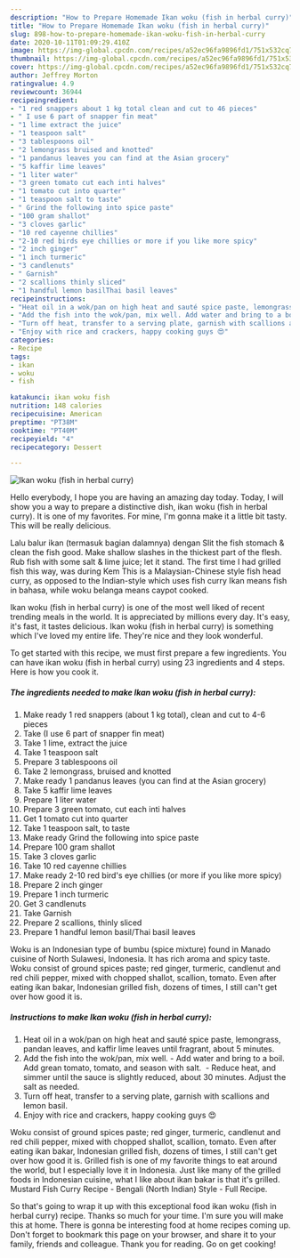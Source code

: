 ```yaml
---
description: "How to Prepare Homemade Ikan woku (fish in herbal curry)"
title: "How to Prepare Homemade Ikan woku (fish in herbal curry)"
slug: 898-how-to-prepare-homemade-ikan-woku-fish-in-herbal-curry
date: 2020-10-11T01:09:29.410Z
image: https://img-global.cpcdn.com/recipes/a52ec96fa9896fd1/751x532cq70/ikan-woku-fish-in-herbal-curry-recipe-main-photo.jpg
thumbnail: https://img-global.cpcdn.com/recipes/a52ec96fa9896fd1/751x532cq70/ikan-woku-fish-in-herbal-curry-recipe-main-photo.jpg
cover: https://img-global.cpcdn.com/recipes/a52ec96fa9896fd1/751x532cq70/ikan-woku-fish-in-herbal-curry-recipe-main-photo.jpg
author: Jeffrey Morton
ratingvalue: 4.9
reviewcount: 36944
recipeingredient:
- "1 red snappers about 1 kg total clean and cut to 46 pieces"
- " I use 6 part of snapper fin meat"
- "1 lime extract the juice"
- "1 teaspoon salt"
- "3 tablespoons oil"
- "2 lemongrass bruised and knotted"
- "1 pandanus leaves you can find at the Asian grocery"
- "5 kaffir lime leaves"
- "1 liter water"
- "3 green tomato cut each inti halves"
- "1 tomato cut into quarter"
- "1 teaspoon salt to taste"
- " Grind the following into spice paste"
- "100 gram shallot"
- "3 cloves garlic"
- "10 red cayenne chillies"
- "2-10 red birds eye chillies or more if you like more spicy"
- "2 inch ginger"
- "1 inch turmeric"
- "3 candlenuts"
- " Garnish"
- "2 scallions thinly sliced"
- "1 handful lemon basilThai basil leaves"
recipeinstructions:
- "Heat oil in a wok/pan on high heat and sauté spice paste, lemongrass, pandan leaves, and kaffir lime leaves until fragrant, about 5 minutes."
- "Add the fish into the wok/pan, mix well. Add water and bring to a boil.  Add grean tomato, tomato, and season with salt.  Reduce heat, and simmer until the sauce is slightly reduced, about 30 minutes. Adjust the salt as needed."
- "Turn off heat, transfer to a serving plate, garnish with scallions and lemon basil."
- "Enjoy with rice and crackers, happy cooking guys 😍"
categories:
- Recipe
tags:
- ikan
- woku
- fish

katakunci: ikan woku fish 
nutrition: 148 calories
recipecuisine: American
preptime: "PT38M"
cooktime: "PT40M"
recipeyield: "4"
recipecategory: Dessert

---
```



![Ikan woku (fish in herbal curry)](https://img-global.cpcdn.com/recipes/a52ec96fa9896fd1/751x532cq70/ikan-woku-fish-in-herbal-curry-recipe-main-photo.jpg)

Hello everybody, I hope you are having an amazing day today. Today, I will show you a way to prepare a distinctive dish, ikan woku (fish in herbal curry). It is one of my favorites. For mine, I'm gonna make it a little bit tasty. This will be really delicious.

Lalu balur ikan (termasuk bagian dalamnya) dengan Slit the fish stomach &amp; clean the fish good. Make shallow slashes in the thickest part of the flesh. Rub fish with some salt &amp; lime juice; let it stand. The first time I had grilled fish this way, was during Kem This is a Malaysian-Chinese style fish head curry, as opposed to the Indian-style which uses fish curry Ikan means fish in bahasa, while woku belanga means caypot cooked.

Ikan woku (fish in herbal curry) is one of the most well liked of recent trending meals in the world. It is appreciated by millions every day. It's easy, it's fast, it tastes delicious. Ikan woku (fish in herbal curry) is something which I've loved my entire life. They're nice and they look wonderful.


To get started with this recipe, we must first prepare a few ingredients. You can have ikan woku (fish in herbal curry) using 23 ingredients and 4 steps. Here is how you cook it.

<!--inarticleads1-->

##### The ingredients needed to make Ikan woku (fish in herbal curry):

1. Make ready 1 red snappers (about 1 kg total), clean and cut to 4-6 pieces
1. Take  (I use 6 part of snapper fin meat)
1. Take 1 lime, extract the juice
1. Take 1 teaspoon salt
1. Prepare 3 tablespoons oil
1. Take 2 lemongrass, bruised and knotted
1. Make ready 1 pandanus leaves (you can find at the Asian grocery)
1. Take 5 kaffir lime leaves
1. Prepare 1 liter water
1. Prepare 3 green tomato, cut each inti halves
1. Get 1 tomato cut into quarter
1. Take 1 teaspoon salt, to taste
1. Make ready  Grind the following into spice paste
1. Prepare 100 gram shallot
1. Take 3 cloves garlic
1. Take 10 red cayenne chillies
1. Make ready 2-10 red bird&#39;s eye chillies (or more if you like more spicy)
1. Prepare 2 inch ginger
1. Prepare 1 inch turmeric
1. Get 3 candlenuts
1. Take  Garnish
1. Prepare 2 scallions, thinly sliced
1. Prepare 1 handful lemon basil/Thai basil leaves


Woku is an Indonesian type of bumbu (spice mixture) found in Manado cuisine of North Sulawesi, Indonesia. It has rich aroma and spicy taste. Woku consist of ground spices paste; red ginger, turmeric, candlenut and red chili pepper, mixed with chopped shallot, scallion, tomato. Even after eating ikan bakar, Indonesian grilled fish, dozens of times, I still can&#39;t get over how good it is. 

<!--inarticleads2-->

##### Instructions to make Ikan woku (fish in herbal curry):

1. Heat oil in a wok/pan on high heat and sauté spice paste, lemongrass, pandan leaves, and kaffir lime leaves until fragrant, about 5 minutes.
1. Add the fish into the wok/pan, mix well. - Add water and bring to a boil.  Add grean tomato, tomato, and season with salt.  - Reduce heat, and simmer until the sauce is slightly reduced, about 30 minutes. Adjust the salt as needed.
1. Turn off heat, transfer to a serving plate, garnish with scallions and lemon basil.
1. Enjoy with rice and crackers, happy cooking guys 😍


Woku consist of ground spices paste; red ginger, turmeric, candlenut and red chili pepper, mixed with chopped shallot, scallion, tomato. Even after eating ikan bakar, Indonesian grilled fish, dozens of times, I still can&#39;t get over how good it is. Grilled fish is one of my favorite things to eat around the world, but I especially love it in Indonesia. Just like many of the grilled foods in Indonesian cuisine, what I like about ikan bakar is that it&#39;s grilled. Mustard Fish Curry Recipe - Bengali (North Indian) Style - Full Recipe. 

So that's going to wrap it up with this exceptional food ikan woku (fish in herbal curry) recipe. Thanks so much for your time. I'm sure you will make this at home. There is gonna be interesting food at home recipes coming up. Don't forget to bookmark this page on your browser, and share it to your family, friends and colleague. Thank you for reading. Go on get cooking!
